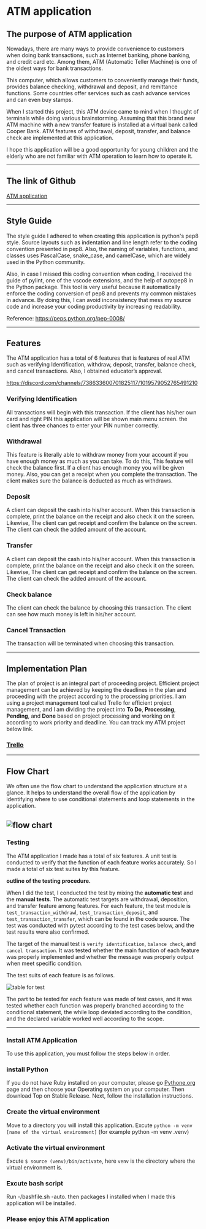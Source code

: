 # ATM application
## The purpose of ATM application
Nowadays, there are many ways to provide convenience to customers when doing bank transactions, 
such as Internet banking, phone banking, and credit card etc. Among them, ATM (Automatic Teller Machine) is 
one of the oldest ways for bank transactions.

This computer, which allows customers to conveniently manage their funds, provides balance checking, withdrawal and deposit, and remittance functions. Some countries offer services such as cash advance services and can even buy stamps.

When I started this project, this ATM device came to mind when I thought of terminals while doing various brainstorming. Assuming that this brand new ATM machine with a new transfer feature is installed at a virtual bank called Cooper Bank. ATM features of withdrawal, deposit, transfer, and balance check are implemented at this application.

I hope this application will be a good opportunity for young children and the elderly who are not familiar with ATM operation to learn how to operate it.

----

## The link of Github
[ATM application](https://github.com/Henry229/CA_T1A3_ATM)

----

## Style Guide
The style guide I adhered to when creating this application is python's pep8 style. Source layouts such as indentation and line length refer to the coding convention presented in pep8. Also, the naming of variables, functions, and classes uses PascalCase, snake_case, and camelCase, which are widely used in the Python community.

Also, in case I missed this coding convention when coding, I received the guide of pylint, one of the vscode extensions, and the help of autopep8 in the Python package. This tool is very useful because it automatically enforce the coding conversion of pep8 and prevents my common mistakes in advance. By doing this, I can avoid inconsistency that mess my source code and increase your coding productivity by increasing readability.

Reference: https://peps.python.org/pep-0008/

----

## Features
The ATM application has a total of 6 features that is features of real ATM such as verifying Identification, withdraw, deposit, transfer, balance check, and cancel transactions. Also, I obtained educator’s approval. 

https://discord.com/channels/738633600701825117/1019579052765491210 

### Verifying Identification
All transactions will begin with this transaction. If the client has his/her own card and right PIN this application will be shown main menu screen. the client has three chances to enter your PIN number correctly.

### Withdrawal
This feature is literally able to withdraw money from your account if you have enough money as much as you can take. To do this, This feature will check the balance first. If a client has enough money you will be given money. Also, you can get a receipt when you complete the transaction. The client makes sure the balance is deducted as much as withdraws.

### Deposit
A client can deposit the cash into his/her account. When this transaction is complete, print the balance on the receipt and also check it on the screen. Likewise, The client can get receipt and confirm the balance on the screen. The client can check the added amount of the account.

### Transfer
A client can deposit the cash into his/her account. When this transaction is complete, print the balance on the receipt and also check it on the screen. Likewise, The client can get receipt and confirm the balance on the screen. The client can check the added amount of the account.

### Check balance
The client can check the balance by choosing this transaction. The client can see how much money is left in his/her account.

### Cancel Transaction
The transaction will be terminated when choosing this transaction.

----

## Implementation Plan
The plan of project is an integral part of proceeding project. Efficient project management can be achieved by keeping the deadlines in the plan and proceeding with the project according to the processing priorities. I am using a project management tool called Trello for efficient project management, and I am dividing the project into **To Do**, **Processing**, **Pending**, and **Done** based on project processing and working on it according to work priority and deadline.
You can track my ATM project below link.

### [Trello](https://trello.com/b/bg9XvBXU/t1a3-atm)

----

## Flow Chart
We often use the flow chart to understand the application structure at a glance. It helps to understand the overall flow of the application by identifying where to use conditional statements and loop statements in the application.

![flow chart](images/flow_chart.png)
----

### Testing

The ATM application I made has a total of six features. A unit test is conducted to verify that the function of each feature works accurately. So I made a total of six test suites by this feature. 

**outline of the testing procedure.** 

When I did the test, I conducted the test by mixing the **automatic tes**t and the **manual tests**. The automatic test targets are withdrawal, deposition, and transfer feature among features. For each feature, the test module is `test_transaction_withdraw`l, `test_transaction_deposit`, and `test_transaction_transfer`, which can be found in the code source. The test was conducted with pytest according to the test cases below, and the test results were also confirmed.

The target of the manual test is `verify identification`, `balance check`, and `cancel transaction`. It was tested whether the main function of each feature was properly implemented and whether the message was properly output when meet specific condition.

The test suits of each feature is as follows.

![table for test](images/test_case.png)

The part to be tested for each feature was made of  test cases, and it was tested whether each function was properly branched according to the conditional statement, the while loop deviated according to the condition, and the declared variable worked well according to the scope.

----

### Install ATM Application

To use this application, you must follow the steps below in order.

### install Python
If you do not have Ruby installed on your computer, please go [Pythone.org](https://www.python.org/downloads/) page and then choose your Operating system on your computer. Then download Top on Stable Release. Next, follow the installation instructions.

### Create the virtual environment
Move to a directory you will install this application. Excute `python -m venv [name of the virtual environment]` (for example python -m venv .venv)

### Activate the virtual environment
Excute `$ source (venv)/bin/activate`, here `venv` is the directory where the virtual environment is. 

### Excute bash script
Run -/bashfile.sh -auto. then packages I installed when I made this application will be installed.

### Please enjoy this ATM application